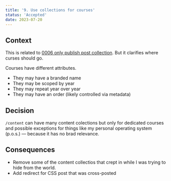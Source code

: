 ```yaml
---
title: '9. Use collections for courses'
status: 'Accepted'
date: 2023-07-20
---
```


## Context

This is related to [0006 only publish post collection](0006-only-publish-post-collection.md).
But it clarifies where curses should go.

Courses have different attributes.

- They may have a branded name
- They may be scoped by year
- They may repeat year over year
- They may have an order (likely controlled via metadata)

## Decision

`/content` can have many content colections but only for dedicated courses and possible exceptions for things like my personal operating system (p.o.s.) — because it has no brad relevance.

## Consequences

- Remove some of the content collectios that crept in while I was trying to hide from the world.
- Add redirect for CSS post that was cross-posted
